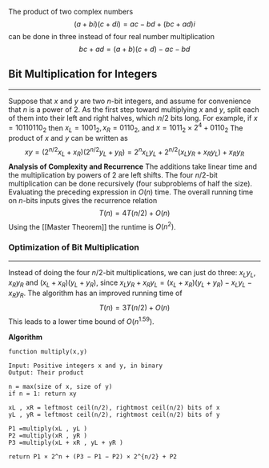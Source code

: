 The product of two complex numbers
$$(a+bi)(c+di)=ac-bd+(bc+ad)i$$ can be done in three instead of four real number multiplication $$bc +ad=(a+b)(c+d)-ac-bd$$
## Bit Multiplication for Integers
____
Suppose that $x$ and $y$ are two $n$-bit integers, and assume for convenience that $n$ is a power of 2. As the first step toward multiplying $x$ and $y$, split each of them into their left and right halves, which $n/2$ bits long. For example, if $x=10110110_2$ then $x_L=1001_2, x_R=0110_2$, and $x=1011_2 \times 2^4 + 0110_2$ The product of $x$ and $y$ can be written as $$xy=(2^{n/2}x_L+x_R)(2^{n/2}y_L+y_R)=2^nx_Ly_L+2^{n/2}(x_Ly_R+x_Ry_L) + x_Ry_R$$
**Analysis of Complexity and Recurrence**
The additions take linear time and the multiplication by powers of 2 are left shifts. The four $n/2$-bit multiplication can be done recursively (four subproblems of half the size). Evaluating the preceding expression in $O(n)$ time. The overall running time on $n$-bits inputs gives the recurrence relation $$T(n)=4T(n/2)+O(n)$$
Using the [[Master Theorem]] the runtime is $O(n^2)$. 

### Optimization of Bit Multiplication
___
Instead of doing the four $n/2$-bit multiplications, we can just do three: $x_Ly_L,x_Ry_R$ and $(x_L+x_R)(y_L+y_R)$, since $x_L y_R +x_R y_L = (x_L +x_R )(y_L +y_R )−x_L y_L −x_R y_R$. The algorithm has an improved running time of $$T(n)=3T(n/2)+O(n)$$This leads to a lower time bound of $O(n^{1.59})$. 

**Algorithm**
```
function multiply(x,y) 

Input: Positive integers x and y, in binary 
Output: Their product 

n = max(size of x, size of y) 
if n = 1: return xy 

xL , xR = leftmost ceil(n/2), rightmost ceil(n/2) bits of x 
yL , yR = leftmost ceil(n/2), rightmost ceil(n/2) bits of y 

P1 =multiply(xL , yL ) 
P2 =multiply(xR , yR ) 
P3 =multiply(xL + xR , yL + yR ) 

return P1 × 2^n + (P3 − P1 − P2) × 2^{n/2} + P2
```